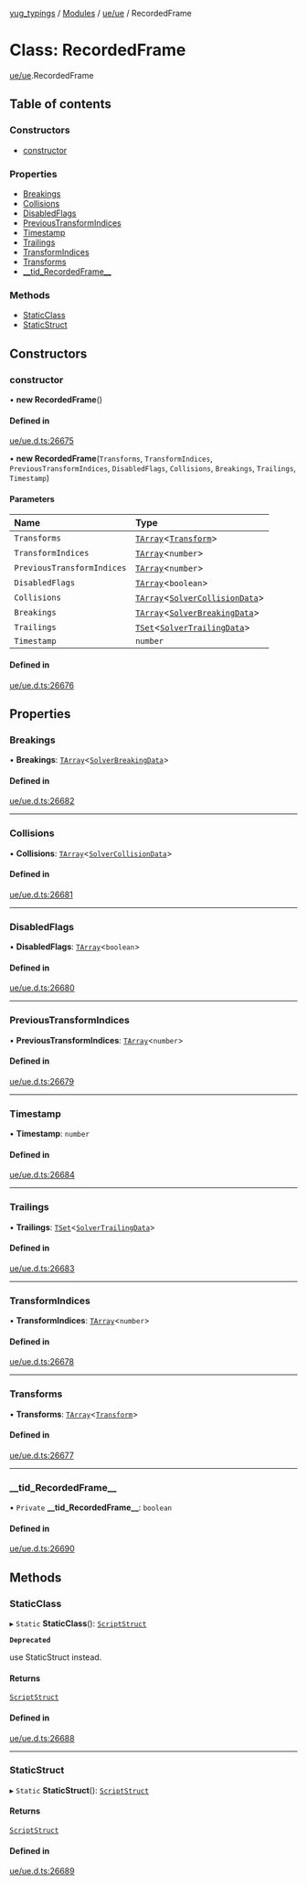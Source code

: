 [yug_typings](../README.md) / [Modules](../modules.md) / [ue/ue](../modules/ue_ue.md) / RecordedFrame

# Class: RecordedFrame

[ue/ue](../modules/ue_ue.md).RecordedFrame

## Table of contents

### Constructors

- [constructor](ue_ue.RecordedFrame.md#constructor)

### Properties

- [Breakings](ue_ue.RecordedFrame.md#breakings)
- [Collisions](ue_ue.RecordedFrame.md#collisions)
- [DisabledFlags](ue_ue.RecordedFrame.md#disabledflags)
- [PreviousTransformIndices](ue_ue.RecordedFrame.md#previoustransformindices)
- [Timestamp](ue_ue.RecordedFrame.md#timestamp)
- [Trailings](ue_ue.RecordedFrame.md#trailings)
- [TransformIndices](ue_ue.RecordedFrame.md#transformindices)
- [Transforms](ue_ue.RecordedFrame.md#transforms)
- [\_\_tid\_RecordedFrame\_\_](ue_ue.RecordedFrame.md#__tid_recordedframe__)

### Methods

- [StaticClass](ue_ue.RecordedFrame.md#staticclass)
- [StaticStruct](ue_ue.RecordedFrame.md#staticstruct)

## Constructors

### constructor

• **new RecordedFrame**()

#### Defined in

[ue/ue.d.ts:26675](https://github.com/YugMetaverse/yug_typings/blob/b7d9b19/ue/ue.d.ts#L26675)

• **new RecordedFrame**(`Transforms`, `TransformIndices`, `PreviousTransformIndices`, `DisabledFlags`, `Collisions`, `Breakings`, `Trailings`, `Timestamp`)

#### Parameters

| Name | Type |
| :------ | :------ |
| `Transforms` | [`TArray`](../interfaces/ue_puerts.TArray.md)<[`Transform`](ue_ue_s.Transform.md)\> |
| `TransformIndices` | [`TArray`](../interfaces/ue_puerts.TArray.md)<`number`\> |
| `PreviousTransformIndices` | [`TArray`](../interfaces/ue_puerts.TArray.md)<`number`\> |
| `DisabledFlags` | [`TArray`](../interfaces/ue_puerts.TArray.md)<`boolean`\> |
| `Collisions` | [`TArray`](../interfaces/ue_puerts.TArray.md)<[`SolverCollisionData`](ue_ue.SolverCollisionData.md)\> |
| `Breakings` | [`TArray`](../interfaces/ue_puerts.TArray.md)<[`SolverBreakingData`](ue_ue.SolverBreakingData.md)\> |
| `Trailings` | [`TSet`](../interfaces/ue_puerts.TSet.md)<[`SolverTrailingData`](ue_ue.SolverTrailingData.md)\> |
| `Timestamp` | `number` |

#### Defined in

[ue/ue.d.ts:26676](https://github.com/YugMetaverse/yug_typings/blob/b7d9b19/ue/ue.d.ts#L26676)

## Properties

### Breakings

• **Breakings**: [`TArray`](../interfaces/ue_puerts.TArray.md)<[`SolverBreakingData`](ue_ue.SolverBreakingData.md)\>

#### Defined in

[ue/ue.d.ts:26682](https://github.com/YugMetaverse/yug_typings/blob/b7d9b19/ue/ue.d.ts#L26682)

___

### Collisions

• **Collisions**: [`TArray`](../interfaces/ue_puerts.TArray.md)<[`SolverCollisionData`](ue_ue.SolverCollisionData.md)\>

#### Defined in

[ue/ue.d.ts:26681](https://github.com/YugMetaverse/yug_typings/blob/b7d9b19/ue/ue.d.ts#L26681)

___

### DisabledFlags

• **DisabledFlags**: [`TArray`](../interfaces/ue_puerts.TArray.md)<`boolean`\>

#### Defined in

[ue/ue.d.ts:26680](https://github.com/YugMetaverse/yug_typings/blob/b7d9b19/ue/ue.d.ts#L26680)

___

### PreviousTransformIndices

• **PreviousTransformIndices**: [`TArray`](../interfaces/ue_puerts.TArray.md)<`number`\>

#### Defined in

[ue/ue.d.ts:26679](https://github.com/YugMetaverse/yug_typings/blob/b7d9b19/ue/ue.d.ts#L26679)

___

### Timestamp

• **Timestamp**: `number`

#### Defined in

[ue/ue.d.ts:26684](https://github.com/YugMetaverse/yug_typings/blob/b7d9b19/ue/ue.d.ts#L26684)

___

### Trailings

• **Trailings**: [`TSet`](../interfaces/ue_puerts.TSet.md)<[`SolverTrailingData`](ue_ue.SolverTrailingData.md)\>

#### Defined in

[ue/ue.d.ts:26683](https://github.com/YugMetaverse/yug_typings/blob/b7d9b19/ue/ue.d.ts#L26683)

___

### TransformIndices

• **TransformIndices**: [`TArray`](../interfaces/ue_puerts.TArray.md)<`number`\>

#### Defined in

[ue/ue.d.ts:26678](https://github.com/YugMetaverse/yug_typings/blob/b7d9b19/ue/ue.d.ts#L26678)

___

### Transforms

• **Transforms**: [`TArray`](../interfaces/ue_puerts.TArray.md)<[`Transform`](ue_ue_s.Transform.md)\>

#### Defined in

[ue/ue.d.ts:26677](https://github.com/YugMetaverse/yug_typings/blob/b7d9b19/ue/ue.d.ts#L26677)

___

### \_\_tid\_RecordedFrame\_\_

• `Private` **\_\_tid\_RecordedFrame\_\_**: `boolean`

#### Defined in

[ue/ue.d.ts:26690](https://github.com/YugMetaverse/yug_typings/blob/b7d9b19/ue/ue.d.ts#L26690)

## Methods

### StaticClass

▸ `Static` **StaticClass**(): [`ScriptStruct`](ue_ue.ScriptStruct.md)

**`Deprecated`**

use StaticStruct instead.

#### Returns

[`ScriptStruct`](ue_ue.ScriptStruct.md)

#### Defined in

[ue/ue.d.ts:26688](https://github.com/YugMetaverse/yug_typings/blob/b7d9b19/ue/ue.d.ts#L26688)

___

### StaticStruct

▸ `Static` **StaticStruct**(): [`ScriptStruct`](ue_ue.ScriptStruct.md)

#### Returns

[`ScriptStruct`](ue_ue.ScriptStruct.md)

#### Defined in

[ue/ue.d.ts:26689](https://github.com/YugMetaverse/yug_typings/blob/b7d9b19/ue/ue.d.ts#L26689)
